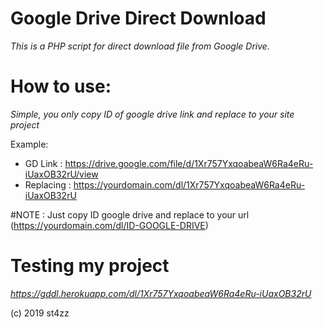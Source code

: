 # Google Drive Direct Download
*This is a PHP script for direct download file from Google Drive.*

# How to use:
*Simple, you only copy ID of google drive link and replace to your site project*

Example:
- GD Link : https://drive.google.com/file/d/1Xr757YxqoabeaW6Ra4eRu-iUaxOB32rU/view
- Replacing : https://yourdomain.com/dl/1Xr757YxqoabeaW6Ra4eRu-iUaxOB32rU

#NOTE : Just copy ID google drive and replace to your url (https://yourdomain.com/dl/ID-GOOGLE-DRIVE)

# Testing my project
*https://gddl.herokuapp.com/dl/1Xr757YxqoabeaW6Ra4eRu-iUaxOB32rU*

(c) 2019 st4zz
